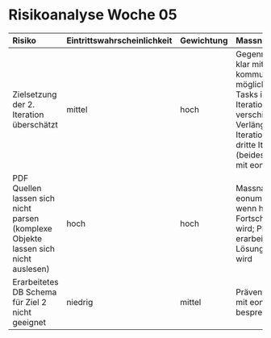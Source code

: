 # Risikoanalyse Woche 05

| Risiko | Eintrittswahrscheinlichkeit | Gewichtung | Massnahmen |
| :----- | :-------------------------- | :----------|:-----------|
| Zielsetzung der 2. Iteration überschätzt | mittel | hoch | Gegenmassnahme: klar mit eonum kommunizieren, wenn möglich unabhängige Tasks in dritte Iterationsplanung verschieben oder Verlängerung des Iterationsziels in dritte Iteration (beides in Absprache mit eonum) |
| PDF Quellen lassen sich nicht parsen (komplexe Objekte lassen sich nicht auslesen) | hoch | hoch | Massnahem: zu eonum eskalieren, wenn hier kein Fortschritt erzielt wird; Plan B erarbeiten, falls keine Lösung gefunden wird |
| Erarbeitetes DB Schema für Ziel 2 nicht geeignet | niedrig | mittel | Präventivmassnahme: mit eonum besprechen |

